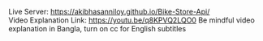 Live Server: https://akibhasanniloy.github.io/Bike-Store-Api/
<br>
Video Explanation Link: https://youtu.be/q8KPVQ2LQO0
Be mindful video explanation in Bangla, turn on cc for English subtitles
